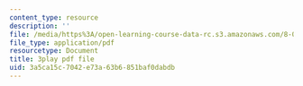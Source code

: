 ```yaml
---
content_type: resource
description: ''
file: /media/https%3A/open-learning-course-data-rc.s3.amazonaws.com/8-01sc-classical-mechanics-fall-2016/3a5ca15c7042e73a63b6851baf0dabdb_t2PkbsWjG80.pdf
file_type: application/pdf
resourcetype: Document
title: 3play pdf file
uid: 3a5ca15c-7042-e73a-63b6-851baf0dabdb
---
```

